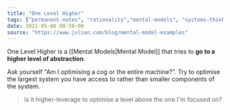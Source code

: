 ```yaml
---
title: "One Level Higher"
tags: ["permanent-notes", "rationality","mental-models", "systems-thinking" ]
date: 2021-05-08 00:59:00
source: "https://www.julian.com/blog/mental-model-examples"
---
```


One Level Higher is a [[Mental Models|Mental Model]] that tries to **go to a higher level of abstraction**. 

Ask yourself "Am I optimising a cog or the entire machine?". Try to optimise the largest system you have access to rather than smaller components of the system.

> Is it higher-leverage to optimise a level above the one I'm focused on?
